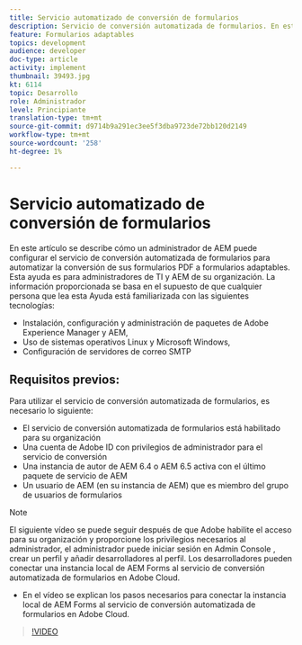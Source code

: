 ```yaml
---
title: Servicio automatizado de conversión de formularios
description: Servicio de conversión automatizada de formularios. En este artículo se describe cómo un administrador de AEM puede configurar el servicio de conversión automatizada de formularios para automatizar la conversión de sus formularios PDF a formularios adaptables. Esta ayuda es para administradores de TI y AEM de su organización.
feature: Formularios adaptables
topics: development
audience: developer
doc-type: article
activity: implement
thumbnail: 39493.jpg
kt: 6114
topic: Desarrollo
role: Administrador
level: Principiante
translation-type: tm+mt
source-git-commit: d9714b9a291ec3ee5f3dba9723de72bb120d2149
workflow-type: tm+mt
source-wordcount: '258'
ht-degree: 1%

---
```


# Servicio automatizado de conversión de formularios

En este artículo se describe cómo un administrador de AEM puede configurar el servicio de conversión automatizada de formularios para automatizar la conversión de sus formularios PDF a formularios adaptables. Esta ayuda es para administradores de TI y AEM de su organización. La información proporcionada se basa en el supuesto de que cualquier persona que lea esta Ayuda está familiarizada con las siguientes tecnologías:

* Instalación, configuración y administración de paquetes de Adobe Experience Manager y AEM,
* Uso de sistemas operativos Linux y Microsoft Windows,
* Configuración de servidores de correo SMTP

## Requisitos previos:

Para utilizar el servicio de conversión automatizada de formularios, es necesario lo siguiente:

* El servicio de conversión automatizada de formularios está habilitado para su organización
* Una cuenta de Adobe ID con privilegios de administrador para el servicio de conversión
* Una instancia de autor de AEM 6.4 o AEM 6.5 activa con el último paquete de servicio de AEM
* Un usuario de AEM (en su instancia de AEM) que es miembro del grupo de usuarios de formularios

>[!NOTE]
>El siguiente vídeo se puede seguir después de que Adobe habilite el acceso para su organización y proporcione los privilegios necesarios al administrador, el administrador puede iniciar sesión en Admin Console , crear un perfil y añadir desarrolladores al perfil. Los desarrolladores pueden conectar una instancia local de AEM Forms al servicio de conversión automatizada de formularios en Adobe Cloud.

* En el vídeo se explican los pasos necesarios para conectar la instancia local de AEM Forms al servicio de conversión automatizada de formularios en Adobe Cloud.

>[!VIDEO](https://video.tv.adobe.com/v/39493/?quality=9&learn=on)

